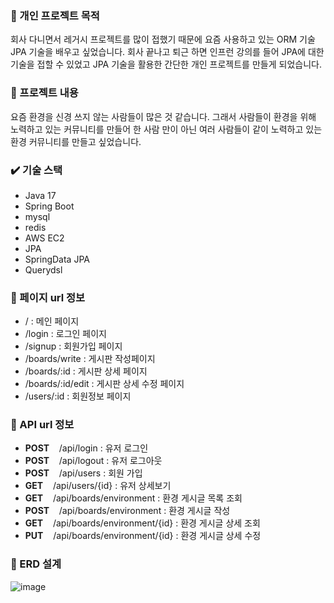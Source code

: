 
### :newspaper: 개인 프로젝트 목적
회사 다니면서 레거시 프로젝트를 많이 접했기 때문에 요즘 사용하고 있는 ORM 기술 JPA 기술을 배우고 싶었습니다.
회사 끝나고 퇴근 하면 인프런 강의를 들어 JPA에 대한 기술을 접할 수 있었고 JPA 기술을 활용한 간단한 개인 프로젝트를 만들게 되었습니다.

### :blue_book: 프로젝트 내용
요즘 환경을 신경 쓰지 않는 사람들이 많은 것 같습니다. 그래서 사람들이 환경을 위해 노력하고 있는 커뮤니티를 만들어 한 사람 만이 아닌 여러 사람들이 같이 노력하고 있는 환경 커뮤니티를 만들고 싶었습니다.

### :heavy_check_mark: 기술 스택
- Java 17
- Spring Boot
- mysql
- redis
- AWS EC2
- JPA
- SpringData JPA
- Querydsl


### :memo: 페이지 url 정보
- /      : 메인 페이지
- /login : 로그인 페이지
- /signup : 회원가입 페이지
- /boards/write : 게시판 작성페이지
- /boards/:id : 게시판 상세 페이지
- /boards/:id/edit : 게시판 상세 수정 페이지
- /users/:id : 회원정보 페이지 


### :memo: API url 정보
- **POST** &nbsp;&nbsp; /api/login : 유저 로그인
- **POST** &nbsp;&nbsp; /api/logout : 유저 로그아웃
- **POST** &nbsp;&nbsp; /api/users : 회원 가입
- **GET**  &nbsp;&nbsp; /api/users/{id} : 유저 상세보기
- **GET**  &nbsp;&nbsp; /api/boards/environment : 환경 게시글 목록 조회
- **POST** &nbsp;&nbsp; /api/boards/environment : 환경 게시글 작성
- **GET**  &nbsp;&nbsp; /api/boards/environment/{id} : 환경 게시글 상세 조회
- **PUT**  &nbsp;&nbsp; /api/boards/environment/{id} : 환경 게시글 상세 수정


### 🔧 ERD 설계
![image](https://github.com/user-attachments/assets/2a3bc8b2-ebe3-4f77-8c4a-5e156553090b)


